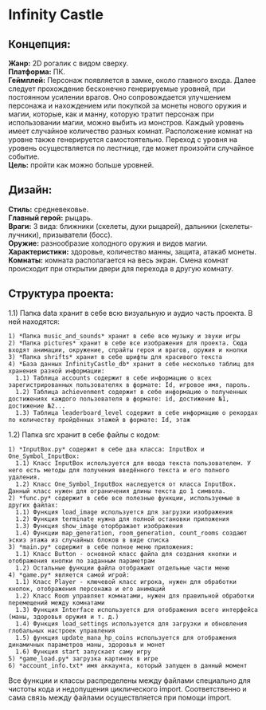 # **Infinity Castle**

## **Концепция:**

   **Жанр:** 2D рогалик с видом сверху.  
   **Платформа:** ПК.   
   **Геймплей:** Персонаж появляется в замке, около главного входа. Далее следует прохождение бесконечно генерируемые уровней, при постоянном усилении врагов. Оно сопровождается улучшением персонажа и нахождением или покупкой за монеты нового оружия и магии, которые, как и манну, которую тратит персонаж при использовании магии, можно выбить из монстров. Каждый уровень имеет случайное количество разных комнат. Расположение комнат на уровне также генерируется самостоятельно. Переход с уровня на уровень осуществляется по лестнице, где может произойти случайное событие.   
   **Цель:** пройти как можно больше уровней. 

## **Дизайн:**

   **Стиль:** средневековье.   
   **Главный герой:** рыцарь.    
   **Враги:** 3 вида: ближники (скелеты, духи рыцарей), дальники (скелеты-лучники), призыватели (босс).   
   **Оружие:** разнообразие холодного оружия и видов магии.   
   **Характеристики:** здоровье, количество манны, защита, атакаб монеты.
   **Комнаты:** комната располагается на весь экран. Смена комнат происходит при открытии двери для перехода в другую комнату.   

## **Структура проекта**:

  1.1) Папка data хранит в себе всю визуальную и аудио часть проекта. В ней находятся:
  
    1) *Папка music_and_sounds* хранит в себе всю музыку и звуки игры
    2) *Папка pictures* хранит в себе все изображения для проекта. Сюда входят анимации, окружение, спрайты героя и врагов, оружия и кнопки
    3) *Папка shrifts* хранит в себе шрифты для красивого текста
    4) *База данных InfinityCastle_db* хранит в себе несколько таблиц для хранения разной информации:
      1.1) Таблица accounts содержит в себе информацию о всех зарегистрированных пользователях в формате: Id, игровое имя, пароль.
      1.2) Таблица achievenment содержит в себе информацию о полученных достижениях каждого пользователя в формате: id, достижение №1, достижение №2...
      1.3) Таблица leaderboard_level содержит в себе информацию о рекордах по количеству пройдённых этажей в формате: Id, этаж
    
  1.2) Папка src хранит в себе файлы с кодом:
  
    1) *InputBox.py* содержит в себе два класса: InputBox и One_Symbol_InputBox:
      1.1) Класс InputBox используется для ввода текста пользователем. У него есть методы для получения введённого текста и его полного удаления.
      1.2) Класс One_Symbol_InputBox наследуется от класса InputBox. Данный класс нужен для ограничения длины текста до 1 символа.
    2) *func.py* содержит в себе все полезные функции, используемые в других файлах:
      1.1) Функция load_image используется для загрузки изображения
      1.2) Функция terminate нужна для полной остановки приложения
      1.3) Функция show_image оторбражает изображения
      1.4) Функции map_generation, room_generation, count_rooms создают эскиз этажа из случайных блоков в виде списка
    3) *main.py* содержит в себе полное меню приложения:
      1.1) Класс Button - основной класс файла для создания кнопки и отображения кнопки по заданным параметрам
      1.2) Остальные функции файла отображают отдельные части меню
    4) *game.py* является самой игрой:
      1.1) Класс Player - ключевой класс игрока, нужен для обработки кнопок, отображения персонажа и его анимаций
      1.2) Класс Room управляет комнатами, нужен для правильной обработки перемещений между комнатами
      1.3) Функция Interface используется для отображения всего интерфейса (маны, здоровья оружия и т. д.)
      1.4) Функция load_settings используется для загрузки и обновления глобальных настроек управления
      1.5) функция update_mana_hp_coins используется для отображения динамичных параметров маны, здоровья и монет
      1.6) Функция start запускает саму игру
    5) *game_load.py* загрузка картинок в игре
    6) *account_info.txt* имя аккаунта, который запущен в данный момент

  Все функции и классы распределены между файлами специально для чистоты кода и недопущения циклического import. Соответственно и сама связь между файлами осуществляется при помощи import.

